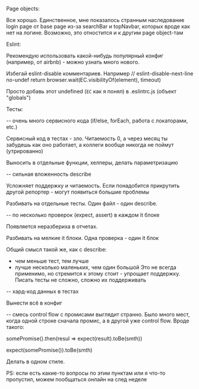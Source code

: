 Page objects:

Все хорошо. Единственное, мне показалось странным наследование login page от base page из-за searchBar и topNavbar, которых вроде как нет на логине. Возможно, это отностится и к другим page object-там


Eslint:

Рекомендую использовать какой-нибудь популярный конфиг (например, от airbnb) - можно узнать много нового. 

Избегай eslint-disable комментариев. Например
// eslint-disable-next-line no-undef
return browser.wait(EC.visibilityOf(element), timeout)

Просто добавь этот undefined (`EC` как я понял) в .eslintrc.js (объект "globals")


Тесты:

-- очень много сервисного кода (if/else, forEach, работа с локаторами, etc.)

Сервисный код в тестах - зло. Читаемость 0, а через месяц ты забудешь как оно работает, а коллеги вообще никогда не поймут (утрированно)

Выносить в отдельные функции, хелперы, делать параметризацию


-- сильная вложенность describe

Усложняет поддержку и читаемость. Если понадобится прикрутить другой репортер - могут появиться большие проблемы

Разбивать на отдельные тесты. Один файл - один describe.


-- по несколько проверок (expect, assert) в каждом it блоке

Появляется неразбериха в отчетах.

Разбивать на мелкие it блоки. Одна проверка - один it блок

Общий смысл такой же, как с describe:
  - чем меньше тест, тем лучше
  - лучше несколько маленьких, чем один большой
Это не всегда применимо, но стремится к этому  стоит - упрощает поддержку. Писать тесты не сложно, сложно их поддерживать


-- хард-код данных в тестах

Вынести всё в конфиг


-- смесь control flow с промисами выглядит странно. Было много мест, когда одной строке сначала промис, а в другой уже control flow. Вроде такого:

somePromise().then(resul => expect(result).toBe(smth))

expect(somePromise()).toBe(smth)

Делать в одном стиле.



PS: если есть какие-то вопросы по этим пунктам или я что-то пропустил, можем пообщаться онлайн на след неделе

